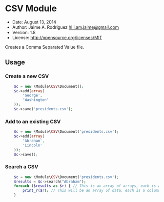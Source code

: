# CSV Module

* Date:    August 13, 2014
* Author:  Jaime A. Rodriguez <hi.i.am.jaime@gmail.com>
* Version: 1.8
* License: http://opensource.org/licenses/MIT

Creates a Comma Separated Value file.

## Usage

### Create a new CSV

~~~ php
    $c = new \Module\CSV\Document();
    $c->add(array(
        'George',
        'Washington'
    ));
    $c->save('presidents.csv');
~~~

### Add to an existing CSV

~~~ php
    $c = new \Module\CSV\Document('presidents.csv');
    $c->add(array(
        'Abraham',
        'Lincoln'
    ));
    $c->save();
~~~

### Search a CSV

~~~ php
    $c = new \Module\CSV\Document('presidents.csv');
    $results = $c->search("Abraham");
    foreach ($results as $r) { // This is an array of arrays, each is a row
        print_r($r); // This will be an array of data, each is a column
    }
~~~
